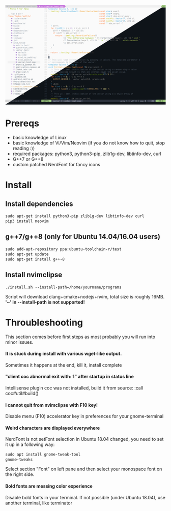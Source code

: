 ![Poster](/screenshots/poster.png)

# Prereqs
* basic knowledge of Linux
* basic knowledge of Vi/Vim/Neovim (if you do not know how to quit, stop reading :))
* required packages: python3, python3-pip, zlib1g-dev, libtinfo-dev, curl
* G++7 or G++8
* custom patched NerdFont for fancy icons

# Install
## Install dependencies
```
sudo apt-get install python3-pip zlib1g-dev libtinfo-dev curl
pip3 install neovim
```

## g++7/g++8 (only for Ubuntu 14.04/16.04 users)
```
sudo add-apt-repository ppa:ubuntu-toolchain-r/test
sudo apt-get update
sudo apt-get install g++-8
```

## Install nvimclipse
```
./install.sh --install-path=/home/yourname/programs
```
Script will download clang+cmake+nodejs+nvim, total size is roughly 16MB. **'~' in --install-path is not supported!**

# Throubleshooting
This section comes before first steps as most probably you will run into minor issues.

#### It is stuck during install with various wget-like output.
Sometimes it happens at the end, kill it, install complete

#### "client coc abnormal exit with: 1" after startup in status line
Intellisense plugin coc was not installed, build it from source:
:call coc#util#build()

#### I cannot quit from nvimclipse with F10 key!
Disable menu (F10) accelerator key in preferences for your gnome-terminal

#### Weird characters are displayed everywhere
NerdFont is not setFont selection in Ubuntu 18.04 changed, you need to set it up in a following way:
```
sudo apt install gnome-tweak-tool
gnome-tweaks
```
Select section "Font" on left pane and then select your monospace font on the right side.

#### Bold fonts are messing color experience
Disable bold fonts in your terminal. If not possible (under Ubuntu 18.04), use another terminal, like terminator

